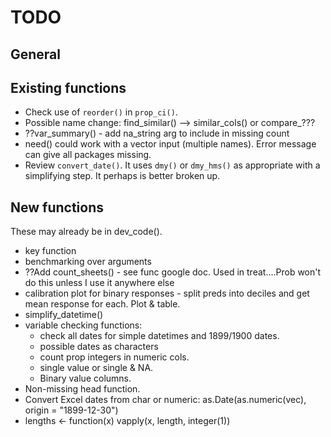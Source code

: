 # TODO

## General

## Existing functions

+ Check use of `reorder()` in `prop_ci()`.
+ Possible name change: find_similar() --> similar_cols() or compare_???
+ ??var_summary() - add na_string arg to include in missing count
+ need() could work with a vector input (multiple names). Error message can give all packages missing.
+ Review `convert_date()`. It uses `dmy()` or `dmy_hms()` as appropriate with a simplifying step. It perhaps is better broken up.

## New functions

These may already be in dev_code().

+ key function
+ benchmarking over arguments
+ ??Add count_sheets() - see func google doc. Used in treat....Prob won't do this unless I use it anywhere else
+ calibration plot for binary responses - split preds into deciles and get mean response for each. Plot & table.
+ simplify_datetime()
+ variable checking functions:
    + check all dates for simple datetimes and 1899/1900 dates.
    + possible dates as characters
    + count prop integers in numeric cols.
    + single value or single & NA.
    + Binary value columns.
+ Non-missing head function.
+ Convert Excel dates from char or numeric: as.Date(as.numeric(vec), origin = "1899-12-30")
+ lengths <- function(x) vapply(x, length, integer(1))
